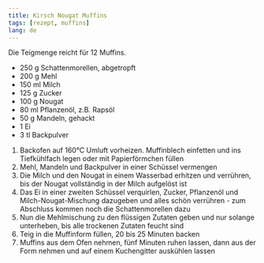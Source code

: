 ```yaml
---
title: Kirsch Nougat Muffins
tags: [rezept, muffins]
lang: de
---
```

Die Teigmenge reicht für 12 Muffins.

- 250 g Schattenmorellen, abgetropft
- 200 g Mehl
- 150 ml Milch
- 125 g Zucker
- 100 g Nougat
- 80 ml Pflanzenöl, z.B. Rapsöl
- 50 g Mandeln, gehackt
- 1 Ei
- 3 tl Backpulver

1. Backofen auf 160°C Umluft vorheizen. Muffinblech einfetten und ins Tiefkühlfach legen oder mit Papierförmchen füllen
2. Mehl, Mandeln und Backpulver in einer Schüssel vermengen
3. Die Milch und den Nougat in einem Wasserbad erhitzen und verrühren, bis der Nougat vollständig in der Milch aufgelöst ist
4. Das Ei in einer zweiten Schüssel verquirlen, Zucker, Pflanzenöl und Milch-Nougat-Mischung dazugeben und alles schön verrühren - zum Abschluss kommen noch die Schattenmorellen dazu
5. Nun die Mehlmischung zu den flüssigen Zutaten geben und nur solange unterheben, bis alle trockenen Zutaten feucht sind
6. Teig in die Muffinform füllen, 20 bis 25 Minuten backen
7. Muffins aus dem Ofen nehmen, fünf Minuten ruhen lassen, dann aus der Form nehmen und auf einem Kuchengitter auskühlen lassen
